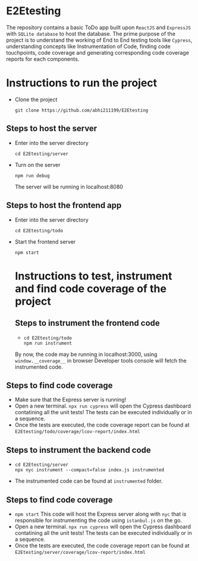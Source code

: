 # E2Etesting
The repository contains a basic ToDo app built upon `ReactJS` and `ExpressJS` with `SQLite database` to host the database. 
The prime purpose of the project is to understand the working of End to End testing tools like `Cypress`, understanding concepts like Instrumentation of Code, finding code touchpoints,
code coverage and generating corresponding code coverage reports for each components.

# Instructions to run the project
- Clone the project 
  ```
  git clone https://github.com/abhi211199/E2Etesting
  ```

## Steps to host the server
- Enter into the server directory
  ```
  cd E2Etesting/server
  ```
- Turn on the server
  ```
  npm run debug
  ```
  The server will be running in localhost:8080
  
## Steps to host the frontend app
- Enter into the server directory
  ```
  cd E2Etesting/todo
  ```
- Start the frontend server
  ```
  npm start
  ```
  
  # Instructions to test, instrument and find code coverage of the project
  
  ## Steps to instrument the frontend code
  - ```
    cd E2Etesting/todo
    npm run instrument
    ```
  By now, the code may be running in localhost:3000, using `window.__coverage__` in browser Developer tools console will fetch the instrumented code.
 ## Steps to find code coverage
 - Make sure that the Express server is running!
 - Open a new terminal. `npx run cypress` will open the Cypress dashboard contatining all the unit tests! The tests can be executed individually or in a sequence.
 - Once the tests are executed, the code coverage report can be found at `E2Etesting/todo/coverage/lcov-report/index.html`
 
 
 
 ## Steps to instrument the backend code
  - ```
    cd E2Etesting/server
    npx nyc instrument --compact=false index.js instrumented
    ```
  - The instrumented code can be found at `instrumented` folder.
 
 ## Steps to find code coverage
 - `npm start` This code will host the Express server along with `nyc` that is responsible for instrumenting the code using `istanbul.js` on the go.
 - Open a new terminal. `npx run cypress` will open the Cypress dashboard contatining all the unit tests! The tests can be executed individually or in a sequence.
 - Once the tests are executed, the code coverage report can be found at `E2Etesting/server/coverage/lcov-report/index.html`
